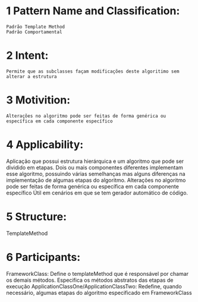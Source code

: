# 1 Pattern Name and Classification:
    Padrão Template Method
    Padrão Comportamental
# 2 Intent:
    Permite que as subclasses façam modificações deste algoritimo sem alterar a estrutura
# 3 Motivition:
    Alterações no algoritmo pode ser feitas de forma genérica ou específica em cada componente específico
# 4 Applicability:
  Aplicação que possui estrutura hierárquica e um algoritmo que pode ser dividido em etapas.
  Dois ou mais componentes diferentes implementam esse algoritmo, possuindo várias semelhanças mas alguns diferenças na implementação de algumas etapas do algoritmo.
  Alterações no algoritmo pode ser feitas de forma genérica ou específica em cada componente específico
  Útil em cenários em que se tem gerador automático de código.
# 5 Structure:
  TemplateMethod

# 6 Participants:
  FrameworkClass:
  Define o templateMethod que é responsável por chamar os demais métodos.
  Especifica os métodos abstratos das etapas de execução
  ApplicationClassOne/ApplicationClassTwo:
  Redefine, quando necessário, algumas etapas do algoritmo especificado em FrameworkClass

